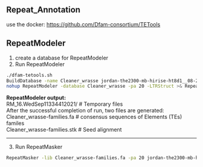 Repeat_Annotation
-----------------
use the docker: https://github.com/Dfam-consortium/TETools  
## RepeatModeler
1. create a database for RepeatModeler  
2. Run RepeatModeler  
```bash
./dfam-tetools.sh 
BuildDatabase -name Cleaner_wrasse jordan-the2300-mb-hirise-ht8d1__08-26-2021__hic_output.fasta
nohup RepeatModeler -database Cleaner_wrasse -pa 20 -LTRStruct >& RepeatModeler.run.out &
```
**RepeatModeler output:**  
RM_16.WedSep11334412021/  #  Temporary files   
After the successful completion of run, two files are generated:  
Cleaner_wrasse-families.fa   # consensus sequences  of  Elements (TEs) familes  
Cleaner_wrasse-families.stk # Seed alignment
***
3. Run RepeatMasker  
```bash
RepeatMasker -lib Cleaner_wrasse-families.fa -pa 20 jordan-the2300-mb-hirise-ht8d1__08-26-2021__hic_output.fasta
```
